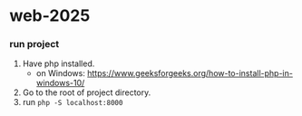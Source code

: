 # web-2025

### run project
1. Have php installed.
   - on Windows: https://www.geeksforgeeks.org/how-to-install-php-in-windows-10/
3. Go to the root of project directory.
4. run `php -S localhost:8000`
